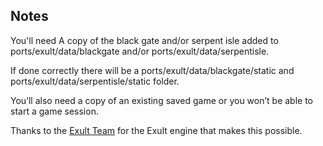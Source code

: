 ## Notes

You'll need A copy of the black gate and/or serpent isle added to ports/exult/data/blackgate and/or ports/exult/data/serpentisle. 

If done correctly there will be a ports/exult/data/blackgate/static and ports/exult/data/serpentisle/static folder. 

You’ll also need a copy of an existing saved game or you won’t be able to start a game session. 


Thanks to the [Exult Team](https://github.com/exult/exult) for the Exult engine that makes this possible.  


